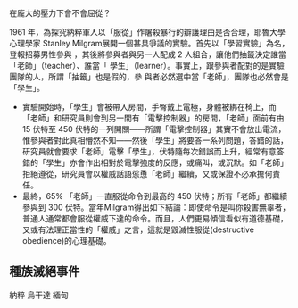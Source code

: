 在龐大的壓力下會不會屈從？

1961 年，為探究納粹軍人以「服從」作屠殺暴行的辯護理由是否合理，耶魯大學心理學家 Stanley Milgram展開一個甚具爭議的實驗。首先以「學習實驗」為名，登報招募男性參與
，其後將參與者與另一人配成 2 人組合，讓他們抽籤決定誰當「老師」（teacher）、誰當「
學生」（learner）。事實上，跟參與者配對的是實驗團隊的人，所謂「抽籤」也是假的，參
與者必然選中當「老師」，團隊也必然會是「學生」。
- 實驗開始時，「學生」會被帶入房間，手臀戴上電極，身體被綁在椅上，而「老師」和研究員則會到另一間有「電擊控制器」的房間，「老師」面前有由 15 伏特至 450 伏特的一列開關——所謂「電擊控制器」其實不會放出電流，惟參與者對此真相懵然不知——然後「學生」將要答一系列問題，答錯的話，研究員就會要求「老師」電擊「學生」，伏特隨每次錯誤而上升，經常有意答錯的「學生」亦會作出相對於電擊強度的反應，或痛叫，或沉默。如「老師」拒絕遵從，研究員會以權威話語慫恿「老師」繼續，又或保證不必承擔何責任。
- 最終，65% 「老師」一直服從命令到最高的 450 伏特；所有「老師」都繼續參與到 300 伏特。當年Milgram得出如下結論：即使命令是叫你殺害無辜者，普通人通常都會服從權威下達的命令。而且，人們更易傾信看似有道德基礎，又或有法理正當性的「權威」之言，這就是毀滅性服從(destructive obedience)的心理基礎。

## 種族滅絕事件
納粹
烏干達
緬甸